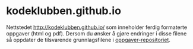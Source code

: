 kodeklubben.github.io
=====================

Nettstedet <http://kodeklubben.github.io/> som inneholder ferdig formaterte oppgaver (html og pdf). Dersom du ønsker å gjøre endringer i disse filene så oppdater de tilsvarende grunnlagsfilene i [oppgaver-repositoriet](http://github.com/kodeklubben/oppgaver/).
